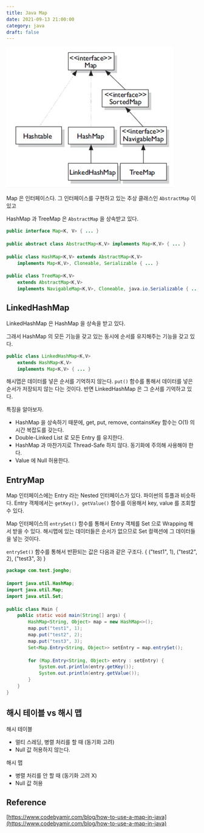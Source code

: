 ```yaml
---
title: Java Map
date: 2021-09-13 21:00:00
category: java
draft: false
---
```


![](images/java-map-1.png)

Map 은 인터페이스다. 그 인터페이스를 구현하고 있는 추상 클래스인 `AbstractMap` 이 있고

HashMap 과 TreeMap 은 `AbstractMap` 을 상속받고 있다.

```java
public interface Map<K, V> { ... }

public abstract class AbstractMap<K,V> implements Map<K,V> { ... }

public class HashMap<K,V> extends AbstractMap<K,V>
    implements Map<K,V>, Cloneable, Serializable { ... }

public class TreeMap<K,V>
    extends AbstractMap<K,V>
    implements NavigableMap<K,V>, Cloneable, java.io.Serializable { ... }
```

## LinkedHashMap

LinkedHashMap 은 HashMap 을 상속을 받고 있다.

그래서 HashMap 의 모든 기능을 갖고 있는 동시에 순서를 유지해주는 기능을 갖고 있다.

```java
public class LinkedHashMap<K,V>
    extends HashMap<K,V>
    implements Map<K,V> { ... }
```

해시맵은 데이터를 넣은 순서를 기억하지 않는다. `put()` 함수를 통해서 데이터를 넣은 순서가 저장되지 않는 다는 것이다. 반면 LinkedHashMap 은 그 순서를 기억하고 있다.

특징을 알아보자.

- HashMap 을 상속하기 때문에, get, put, remove, containsKey 함수는 O(1) 의 시간 복잡도를 갖는다.
- Double-Linked List 로 모든 Entry 를 유지한다.
- HashMap 과 마찬가지로 Thread-Safe 하지 않다. 동기화에 주의해 사용해야 한다.
- Value 에 Null 허용한다.

## EntryMap

Map 인터페이스에는 Entry 라는 Nested 인터페이스가 있다. 파이썬의 튜플과 비슷하다. Entry 객체에서는 `getKey(), getValue()` 함수를 이용해서 key, value 를 조회할 수 있다.

Map 인터페이스의 `entrySet()` 함수를 통해서 Entry 객체를 Set 으로 Wrapping 해서 받을 수 있다. 해시맵에 있는 데이터들은 순서가 없으므로 Set 컬렉션에 그 데이터들을 넣는 것이다.

`entrySet()` 함수를 통해서 반환되는 값은 다음과 같은 구조다. { ("test1", 1), ("test2", 2), ("test3", 3) }

```java
package com.test.jongho;

import java.util.HashMap;
import java.util.Map;
import java.util.Set;

public class Main {
    public static void main(String[] args) {
        HashMap<String, Object> map = new HashMap<>();
        map.put("test1", 1);
        map.put("test2", 2);
        map.put("test3", 3);
        Set<Map.Entry<String, Object>> setEntry = map.entrySet();

        for (Map.Entry<String, Object> entry : setEntry) {
            System.out.println(entry.getKey());
            System.out.println(entry.getValue());
        }
    }
}
```

## 해시 테이블 vs 해시 맵

해시 테이블

- 멀티 스레딩, 병렬 처리를 할 때 (동기화 고려)
- Null 값 허용하지 않는다.

해시 맵

- 병렬 처리를 안 할 때 (동기화 고려 X)
- Null 값 허용

## Reference

[https://www.codebyamir.com/blog/how-to-use-a-map-in-java](https://www.codebyamir.com/blog/how-to-use-a-map-in-java)
